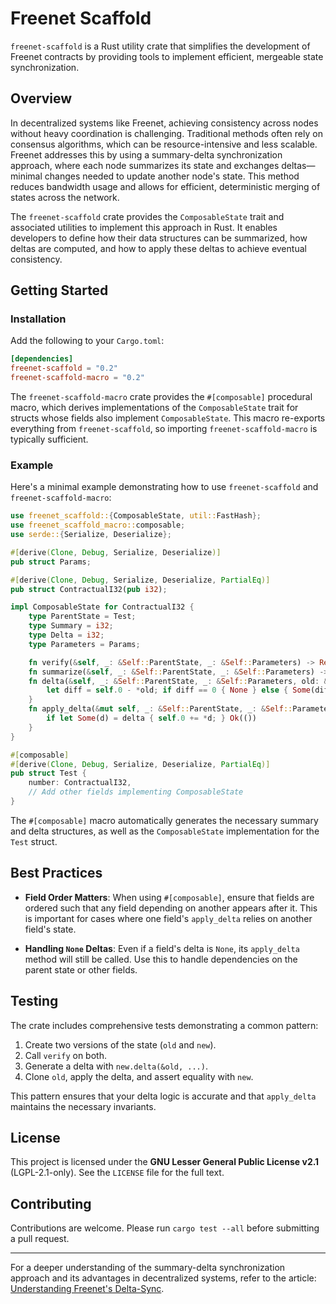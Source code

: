 # Freenet Scaffold

`freenet-scaffold` is a Rust utility crate that simplifies the development of Freenet contracts by
providing tools to implement efficient, mergeable state synchronization.

## Overview

In decentralized systems like Freenet, achieving consistency across nodes without heavy coordination
is challenging. Traditional methods often rely on consensus algorithms, which can be
resource-intensive and less scalable. Freenet addresses this by using a summary-delta
synchronization approach, where each node summarizes its state and exchanges deltas—minimal changes
needed to update another node's state. This method reduces bandwidth usage and allows for efficient,
deterministic merging of states across the network.

The `freenet-scaffold` crate provides the `ComposableState` trait and associated utilities to
implement this approach in Rust. It enables developers to define how their data structures can be
summarized, how deltas are computed, and how to apply these deltas to achieve eventual consistency.

## Getting Started

### Installation

Add the following to your `Cargo.toml`:

```toml
[dependencies]
freenet-scaffold = "0.2"
freenet-scaffold-macro = "0.2"
```

The `freenet-scaffold-macro` crate provides the `#[composable]` procedural macro, which derives
implementations of the `ComposableState` trait for structs whose fields also implement
`ComposableState`. This macro re-exports everything from `freenet-scaffold`, so importing
`freenet-scaffold-macro` is typically sufficient.

### Example

Here's a minimal example demonstrating how to use `freenet-scaffold` and `freenet-scaffold-macro`:

```rust
use freenet_scaffold::{ComposableState, util::FastHash};
use freenet_scaffold_macro::composable;
use serde::{Serialize, Deserialize};

#[derive(Clone, Debug, Serialize, Deserialize)]
pub struct Params;

#[derive(Clone, Debug, Serialize, Deserialize, PartialEq)]
pub struct ContractualI32(pub i32);

impl ComposableState for ContractualI32 {
    type ParentState = Test;
    type Summary = i32;
    type Delta = i32;
    type Parameters = Params;

    fn verify(&self, _: &Self::ParentState, _: &Self::Parameters) -> Result<(), String> { Ok(()) }
    fn summarize(&self, _: &Self::ParentState, _: &Self::Parameters) -> Self::Summary { self.0 }
    fn delta(&self, _: &Self::ParentState, _: &Self::Parameters, old: &Self::Summary) -> Option<Self::Delta> {
        let diff = self.0 - *old; if diff == 0 { None } else { Some(diff) }
    }
    fn apply_delta(&mut self, _: &Self::ParentState, _: &Self::Parameters, delta: &Option<Self::Delta>) -> Result<(), String> {
        if let Some(d) = delta { self.0 += *d; } Ok(())
    }
}

#[composable]
#[derive(Clone, Debug, Serialize, Deserialize, PartialEq)]
pub struct Test {
    number: ContractualI32,
    // Add other fields implementing ComposableState
}
```

The `#[composable]` macro automatically generates the necessary summary and delta structures, as
well as the `ComposableState` implementation for the `Test` struct.

## Best Practices

- **Field Order Matters**: When using `#[composable]`, ensure that fields are ordered such that any
  field depending on another appears after it. This is important for cases where one field's
  `apply_delta` relies on another field's state.

- **Handling `None` Deltas**: Even if a field's delta is `None`, its `apply_delta` method will still
  be called. Use this to handle dependencies on the parent state or other fields.

## Testing

The crate includes comprehensive tests demonstrating a common pattern:

1. Create two versions of the state (`old` and `new`).
2. Call `verify` on both.
3. Generate a delta with `new.delta(&old, ...)`.
4. Clone `old`, apply the delta, and assert equality with `new`.

This pattern ensures that your delta logic is accurate and that `apply_delta` maintains the
necessary invariants.

## License

This project is licensed under the **GNU Lesser General Public License v2.1** (LGPL-2.1-only). See
the `LICENSE` file for the full text.

## Contributing

Contributions are welcome. Please run `cargo test --all` before submitting a pull request.

---

For a deeper understanding of the summary-delta synchronization approach and its advantages in
decentralized systems, refer to the article:
[Understanding Freenet's Delta-Sync](https://freenet.org/news/summary-delta-sync/).
